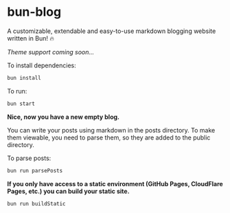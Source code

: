 # bun-blog

A customizable, extendable and easy-to-use markdown blogging website written in Bun! 🔥

*Theme support coming soon...*

To install dependencies:

```bash
bun install
```

To run:

```bash
bun start
```

**Nice, now you have a new empty blog.**

You can write your posts using markdown in the posts directory. To make them viewable, you need to parse them, so they are added to the public directory.

To parse posts:

```bash
bun run parsePosts
```

**If you only have access to a static environment (GitHub Pages, CloudFlare Pages, etc.) you can build your static site.**

```bash
bun run buildStatic
```
